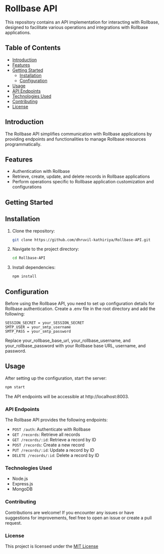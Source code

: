 # Rollbase API

This repository contains an API implementation for interacting with Rollbase, designed to facilitate various operations and integrations with Rollbase applications.

## Table of Contents

- [Introduction](#introduction)
- [Features](#features)
- [Getting Started](#getting-started)
  - [Installation](#installation)
  - [Configuration](#configuration)
- [Usage](#usage)
- [API Endpoints](#api-endpoints)
- [Technologies Used](#technologies-used)
- [Contributing](#contributing)
- [License](#license)

## Introduction
The Rollbase API simplifies communication with Rollbase applications by providing endpoints and functionalities to manage Rollbase resources programmatically.

## Features

- Authentication with Rollbase
- Retrieve, create, update, and delete records in Rollbase applications
- Perform operations specific to Rollbase application customization and configurations

## Getting Started

## Installation

1. Clone the repository:

    ```bash
    git clone https://github.com/dhruvil-kathiriya/Rollbase-API.git
    ```
2. Navigate to the project directory:

   ```bash
   cd Rollbase-API
    ```
2. Install dependencies:

   ```bash
   npm install

    ```

## Configuration

Before using the Rollbase API, you need to set up configuration details for Rollbase authentication. Create a .env file in the root directory and add the following:

```env
SESSION_SECRET = your_SESSION_SECRET
SMTP_USER = your_smtp_username
SMTP_PASS = your_smtp_password

```
Replace your_rollbase_base_url, your_rollbase_username, and your_rollbase_password with your Rollbase base URL, username, and password.
## Usage
After setting up the configuration, start the server:

```bash
npm start

```
The API endpoints will be accessible at http://localhost:8003.

### API Endpoints
The Rollbase API provides the following endpoints:

- `POST /auth`: Authenticate with Rollbase
- `GET /records`: Retrieve all records
- `GET /records/:id`: Retrieve a record by ID
- `POST /records`: Create a new record
- `PUT /records/:id`: Update a record by ID
- `DELETE /records/:id`: Delete a record by ID

### Technologies Used

- Node.js
- Express.js
- MongoDB 

### Contributing

Contributions are welcome! If you encounter any issues or have suggestions for improvements, feel free to open an issue or create a pull request. 

### License
This project is licensed under the [MIT License](https://choosealicense.com/licenses/mit/)
